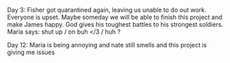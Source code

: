 Day 3: Fisher got quarantined again, leaving us unable to do out work. Everyone is upset. Maybe someday we will be able to finish this project and make James happy. God gives his toughest battles to his strongest soldiers.
Maria says: shut up  /
on buh </3  /
huh ?

Day 12: Maria is being annoying and nate still smells and this project is giving me issues
